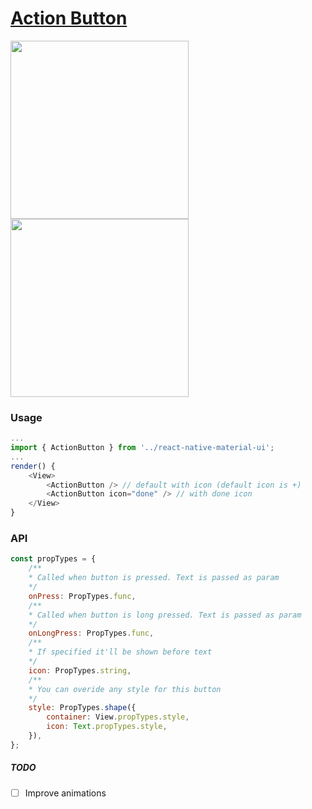 # [Action Button](https://material.google.com/components/buttons-floating-action-button.html)
<img src="https://raw.githubusercontent.com/xotahal/react-native-material-ui-demo-app/master/resources/action-button-labels.gif" width="285">
<img src="https://raw.githubusercontent.com/xotahal/react-native-material-ui-demo-app/master/resources/fab-to-toolbar-1.gif" width="285">

### Usage

```js
...
import { ActionButton } from '../react-native-material-ui';
...
render() {
    <View>
        <ActionButton /> // default with icon (default icon is +)
        <ActionButton icon="done" /> // with done icon
    </View>
}
```
### API
```js
const propTypes = {
    /**
    * Called when button is pressed. Text is passed as param
    */
    onPress: PropTypes.func,
    /**
    * Called when button is long pressed. Text is passed as param
    */
    onLongPress: PropTypes.func,
    /**
    * If specified it'll be shown before text
    */
    icon: PropTypes.string,
    /**
    * You can overide any style for this button
    */
    style: PropTypes.shape({
        container: View.propTypes.style,
        icon: Text.propTypes.style,
    }),
};
```

##### TODO
- [ ] Improve animations
